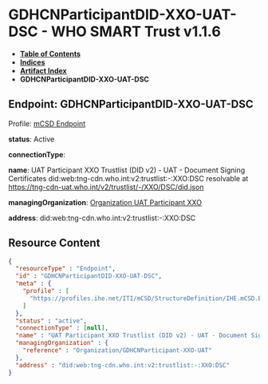 # GDHCNParticipantDID-XXO-UAT-DSC - WHO SMART Trust v1.1.6

* [**Table of Contents**](toc.md)
* [**Indices**](indices.md)
* [**Artifact Index**](artifacts.md)
* **GDHCNParticipantDID-XXO-UAT-DSC**

## Endpoint: GDHCNParticipantDID-XXO-UAT-DSC

Profile: [mCSD Endpoint](https://profiles.ihe.net/ITI/mCSD/4.0.0/StructureDefinition-IHE.mCSD.Endpoint.html)

**status**: Active

**connectionType**: 

**name**: UAT Participant XXO Trustlist (DID v2) - UAT - Document Signing Certificates did:web:tng-cdn.who.int:v2:trustlist:-:XXO:DSC resolvable at https://tng-cdn-uat.who.int/v2/trustlist/-/XXO/DSC/did.json

**managingOrganization**: [Organization UAT Participant XXO](Organization-GDHCNParticipant-XXO-UAT.md)

**address**: did:web:tng-cdn.who.int:v2:trustlist:-:XXO:DSC



## Resource Content

```json
{
  "resourceType" : "Endpoint",
  "id" : "GDHCNParticipantDID-XXO-UAT-DSC",
  "meta" : {
    "profile" : [
      "https://profiles.ihe.net/ITI/mCSD/StructureDefinition/IHE.mCSD.Endpoint"
    ]
  },
  "status" : "active",
  "connectionType" : [null],
  "name" : "UAT Participant XXO Trustlist (DID v2) - UAT - Document Signing Certificates\ndid:web:tng-cdn.who.int:v2:trustlist:-:XXO:DSC\nresolvable at https://tng-cdn-uat.who.int/v2/trustlist/-/XXO/DSC/did.json",
  "managingOrganization" : {
    "reference" : "Organization/GDHCNParticipant-XXO-UAT"
  },
  "address" : "did:web:tng-cdn.who.int:v2:trustlist:-:XXO:DSC"
}

```
